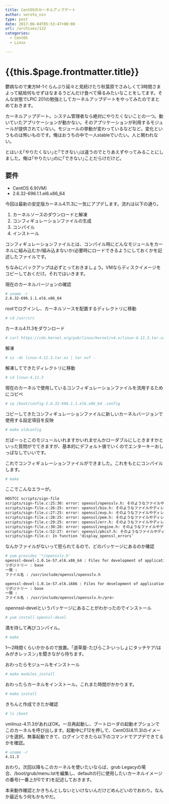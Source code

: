 ```yaml
---
title: CentOSのカーネルアップデート
author: seroto_nin
type: post
date: 2017-06-04T05:53:47+00:00
url: /archives/122
categories:
  - CentOS
  - Linux

---
```

# {{this.$page.frontmatter.title}}

鬱病なので東方M-1ぐらんぷり延々と見続けたり秋葉原でさみしくて3時間さまよって結局何もせずはなまるうどんだけ食べて帰るみたいなことをしてます。そんな状態でLPIC 201の勉強としてカーネルアップデートをやってみたのでまとめておきます。
  
<!--more-->
  
カーネルアップデート。システム管理者なら絶対にやりたくないことの一つ。動いていたアプリケーションが動かない。そのアプリケーションが利用するモジュールが提供されていない。モジュールの挙動が変わっているなどなど。変化というものは怖いものです。俺はおうちの中で一人stableでいたい。人と関われない。

とはいえ｢やりたくない｣と｢できない｣は違うのでとりあえずやってみることにしました。俺は｢やりたい｣のに｢できない｣ことだらけだけど。

## 要件

- CentOS 6.9(VM)
- 2.6.32-696.1.1.el6.x86_64

今回は最新の安定版カーネル4.11.3に一気にアプデします。流れは以下の通り。

1. カーネルソースのダウンロードと解凍
1. コンフィギュレーションファイルの生成
1. コンパイル
1. インストール

コンフィギュレーションファイルとは、コンパイル時にどんなモジュールをカーネルに組み込むか/組み込まないか/必要時にロードできるようにしておくかを記述したファイルです。

ちなみにバックアップは必ずとっておきましょう。VMならディスクイメージをコピーしておくだけ。それではいきます。

現在のカーネルバージョンの確認

```bash
# uname -r
2.6.32-696.1.1.el6.x86_64
```

rootでログインし、カーネルソースを配置するディレクトリに移動

```bash
# cd /usr/src
```

カーネル4.11.3をダウンロード

```bash
# curl https://cdn.kernel.org/pub/linux/kernel/v4.x/linux-4.11.3.tar.xz > linux-4.11.3.tar.xz
```

解凍

```bash
# xz -dc linux-4.11.3.tar.xz | tar xvf -
```

解凍してできたディレクトリに移動

```bash
# cd linux-4.11.3
```

現在のカーネルで使用しているコンフィギュレーションファイルを流用するためにコピペ

```bash
# cp /boot/config-2.6.32-696.1.1.el6.x86_64 .config
```

コピーしてきたコンフィギュレーションファイルに新しいカーネルバージョンで使用する設定項目を反映

```bash
# make oldconfig
```

だばーっとこのモジュールいれますかいれませんかローダブルにしときますかといった質問がでてきますが、基本的にデフォルト値でいくのでエンターキーおしっぱなしでいいです。

これでコンフィギュレーションファイルができました。これをもとにコンパイルします。

```bash
# make
```

ここでこんなエラーが。

```bash
HOSTCC scripts/sign-file
scripts/sign-file.c:25:30: error: openssl/opensslv.h: そのようなファイルやディレクトリはありません
scripts/sign-file.c:26:25: error: openssl/bio.h: そのようなファイルやディレクトリはありません
scripts/sign-file.c:27:25: error: openssl/evp.h: そのようなファイルやディレクトリはありません
scripts/sign-file.c:28:25: error: openssl/pem.h: そのようなファイルやディレクトリはありません
scripts/sign-file.c:29:25: error: openssl/err.h: そのようなファイルやディレクトリはありません
scripts/sign-file.c:30:28: error: openssl/engine.h: そのようなファイルやディレクトリはありません
scripts/sign-file.c:52:27: error: openssl/pkcs7.h: そのようなファイルやディレクトリはありません
scripts/sign-file.c: In function ‘display_openssl_errors’
```

なんかファイルがないって怒られてるので、どのパッケージにあるのか確認

```bash
# yum provides '*/opensslv.h'
openssl-devel-1.0.1e-57.el6.x86_64 : Files for development of applications which will use OpenSSL
リポジトリー : base
一致 :
ファイル名 : /usr/include/openssl/opensslv.h

openssl-devel-1.0.1e-57.el6.i686 : Files for development of applications which will use OpenSSL
リポジトリー : base
一致 :
ファイル名 : /usr/include/openssl/opensslv.h</pre>
```

opennssl-develというパッケージにあることがわかったのでインストール

```bash
# yum install openssl-devel
```

満を持して再びコンパイル。

```bash
# make
```

1～2時間くらいかかるので放置。｢道草屋-たびらこ3-いっしょにタッチケア/はみがきレッスン｣を聞きながら待ちます。

おわったらモジュールをインストール

```bash
# make modules_install
```

おわったらカーネルをインストール。これまた時間がかかります。

```bash
# make install
```

きちんと作成できたか確認

```bash
# ls /boot
```

vmlinuz-4.11.3があればOK。一旦再起動し、ブートローダの起動オプションでこのカーネルを呼び出します。起動中にF12を押して、CentOS(4.11.3)のイメージを選択。無事起動できて、ログインできたら以下のコマンドでアプデできてるかを確認。

```bash
# uname -r
4.11.3
```

おわり。次回以降もこのカーネルを使いたいならば、grub Legacyの場合、/boot/grub/menu.lstを編集し、defaultの行に使用したいカーネルイメージの番号(一番上が0です)を記述しておきます。

本来動作確認とかきちんとしないといけないんだけどめんどいのでおわり。なんか最近もう何もかもやだ。
